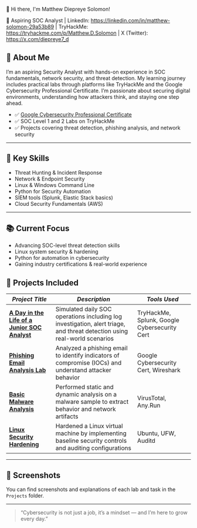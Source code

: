 👋 Hi there, I'm Matthew Diepreye Solomon!

🔐 Aspiring SOC Analyst | LinkedIn: https://linkedin.com/in/matthew-solomon-29a53b89 | 
TryHackMe: https://tryhackme.com/p/Matthew.D.Solomon | X (Twitter): https://x.com/diepreye7_d


## 🚀 About Me

I’m an aspiring Security Analyst with hands-on experience in SOC fundamentals, network security, and threat detection. My learning journey includes practical labs through platforms like TryHackMe and the Google Cybersecurity Professional Certificate. I’m passionate about securing digital environments, understanding how attackers think, and staying one step ahead.



- ✅ [Google Cybersecurity Professional Certificate](#)
- ✅ SOC Level 1 and 2 Labs on TryHackMe
- ✅ Projects covering threat detection, phishing analysis, and network security

---

## 🔐 Key Skills

- Threat Hunting & Incident Response  
- Network & Endpoint Security  
- Linux & Windows Command Line  
- Python for Security Automation  
- SIEM tools (Splunk, Elastic Stack basics)  
- Cloud Security Fundamentals (AWS)

---


## 📚 Current Focus

- Advancing SOC-level threat detection skills  
- Linux system security & hardening  
- Python for automation in cybersecurity  
- Gaining industry certifications & real-world experience

  
## 📁 Projects Included

| *Project Title*| *Description* | *Tools Used* |
|------------------|------------------|----------------|
| [**A Day in the Life of a Junior SOC Analyst**](https://github.com/Matt-Solo/A-Day-in-the-Life-of-a-SOC-Level-1-Analyst-TryHackMe-) | Simulated daily SOC operations including log investigation, alert triage, and threat detection using real-world scenarios | TryHackMe, Splunk, Google Cybersecurity Cert |
| [**Phishing Email Analysis Lab**](https://github.com/Matt-Solo/SIEM-TryHackMe-Lab) | Analyzed a phishing email to identify indicators of compromise (IOCs) and understand attacker behavior | Google Cybersecurity Cert, Wireshark |
| [**Basic Malware Analysis**](#) | Performed static and dynamic analysis on a malware sample to extract behavior and network artifacts | VirusTotal, Any.Run |
| [**Linux Security Hardening**](#) | Hardened a Linux virtual machine by implementing baseline security controls and auditing configurations | Ubuntu, UFW, Auditd |

---

## 📸 Screenshots

You can find screenshots and explanations of each lab and task in the `Projects` folder.

---



> “Cybersecurity is not just a job, it’s a mindset — and I’m here to grow every day.”
